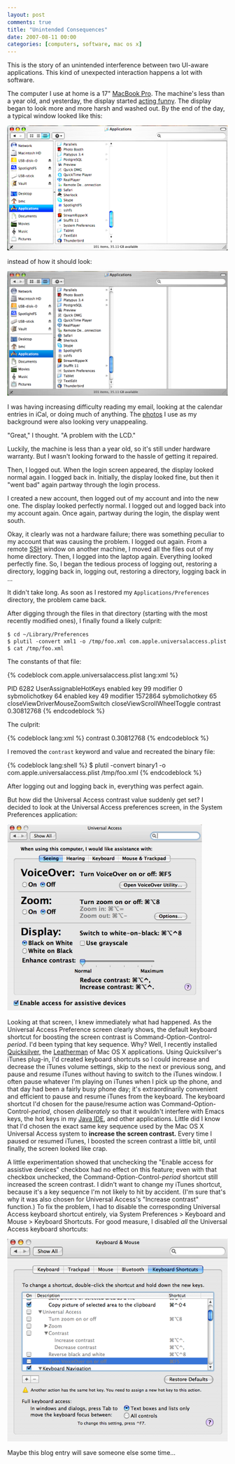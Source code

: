 ```yaml
---
layout: post
comments: true
title: "Unintended Consequences"
date: 2007-08-11 00:00
categories: [computers, software, mac os x]
---
```


This is the story of an unintended interference between two
UI-aware applications. This kind of unexpected interaction happens
a lot with software.

The computer I use at home is a 17" [MacBook Pro][]. The machine's less
than a year old, and yesterday, the display started [acting funny][]. The
display began to look more and more harsh and washed out. By the end of the
day, a typical window looked like this:

![bad Finder display](/images/finder-bad.png)

instead of how it should look:

![good Finder display](/images/finder-good.png)

I was having increasing difficulty reading my email, looking at the
calendar entries in iCal, or doing much of anything. The [photos][] I use
as my background were also looking very unappealing.

"Great," I thought. "A problem with the LCD."

Luckily, the machine is less than a year old, so it's still under
hardware warranty. But I wasn't looking forward to the hassle of
getting it repaired.

Then, I logged out. When the login screen appeared, the display
looked normal again. I logged back in. Initially, the display
looked fine, but then it "went bad" again partway through the login
process.

I created a new account, then logged out of my account and into the
new one. The display looked perfectly normal. I logged out and
logged back into my account again. Once again, partway during the
login, the display went south.

Okay, it clearly was not a hardware failure; there was something peculiar
to my account that was causing the problem. I logged out again. From a
remote [SSH][] window on another machine, I moved all the files out of my
home directory. Then, I logged into the laptop again. Everything looked
perfectly fine. So, I began the tedious process of logging out, restoring a
directory, logging back in, logging out, restoring a directory, logging
back in ...

It didn't take long. As soon as I restored my
`Applications/Preferences` directory, the problem came back.

After digging through the files in that directory (starting with
the most recently modified ones), I finally found a likely
culprit:

    $ cd ~/Library/Preferences
    $ plutil -convert xml1 -o /tmp/foo.xml com.apple.universalaccess.plist
    $ cat /tmp/foo.xml

The constants of that file:

{% codeblock com.apple.universalaccess.plist lang:xml %}
<?xml version="1.0" encoding="UTF-8"?>
<!DOCTYPE plist PUBLIC "-//Apple Computer//DTD PLIST 1.0//EN" 
          "http://www.apple.com/DTDs/PropertyList-1.0.dtd">
<plist version="1.0">
<dict>
        <key>PID</key>
        <integer>6282</integer>
        <key>UserAssignableHotKeys</key>
        <array>
                <dict>
                        <key>enabled</key>
                        <true/>
                        <key>key</key>
                        <integer>99</integer>
                        <key>modifier</key>
                        <integer>0</integer>
                        <key>sybmolichotkey</key>
                        <integer>64</integer>
                </dict>
                <dict>
                        <key>enabled</key>
                        <true/>
                        <key>key</key>
                        <integer>49</integer>
                        <key>modifier</key>
                        <integer>1572864</integer>
                        <key>sybmolichotkey</key>
                        <integer>65</integer>
                </dict>
        </array>
        <key>closeViewDriverMouseZoomSwitch</key>
        <true/>
        <key>closeViewScrollWheelToggle</key>
        <true/>
        <key>contrast</key>
        <real>0.30812768</real>
</dict>
</plist>
{% endcodeblock %}

The culprit:

{% codeblock lang:xml %}
<key>contrast</key>
<real>0.30812768</real>
{% endcodeblock %}

I removed the `contrast` keyword and value and recreated the binary file:

{% codeblock lang:shell %}
$ plutil -convert binary1 -o com.apple.universalaccess.plist /tmp/foo.xml
{% endcodeblock %}

After logging out and logging back in, everything was perfect
again.

But how did the Universal Access contrast value suddenly get set? I
decided to look at the Universal Access preferences screen, in the
System Preferences application:

![Universal Access](/images/universal-access.png)

Looking at that screen, I knew immediately what had happened. As the
Universal Access Preference screen clearly shows, the default keyboard
shortcut for boosting the screen contrast is
Command-Option-Control-*period*. I'd been typing that key sequence. Why?
Well, I recently installed [Quicksilver][], the [Leatherman][] of Mac OS X
applications. Using Quicksilver's iTunes plug-in, I'd created keyboard
shortcuts so I could increase and decrease the iTunes volume settings, skip
to the next or previous song, and pause and resume iTunes without having to
switch to the iTunes window. I often pause whatever I'm playing on iTunes
when I pick up the phone, and that day had been a fairly busy phone day;
it's extraordinarily convenient and efficient to pause and resume iTunes
from the keyboard. The keyboard shortcut I'd chosen for the pause/resume
action was Command-Option-Control-*period*, chosen *deliberately* so that
it wouldn't interfere with Emacs keys, the hot keys in my [Java IDE][], and
other applications. Little did I know that I'd chosen the exact same key
sequence used by the Mac OS X Universal Access system to **increase the
screen contrast.** Every time I paused or resumed iTunes, I boosted the
screen contrast a little bit, until finally, the screen looked like crap.

A little experimentation showed that unchecking the "Enable access
for assistive devices" checkbox had no effect on this feature; even
with that checkbox unchecked, the Command-Option-Control-*period*
shortcut still increased the screen contrast. I didn't want to
change my iTunes shortcut, because it's a key sequence I'm not
likely to hit by accident. (I'm sure that's why it was also chosen
for Universal Access's "Increase contrast" function.) To fix the
problem, I had to disable the corresponding Universal Access
keyboard shortcut entirely, via System Preferences &gt; Keyboard
and Mouse &gt; Keyboard Shortcuts. For good measure, I disabled
*all* the Universal Access keyboard shortcuts:

![Universal Access keyboard shortcuts](/images/keyboard-shortcuts.png)

Maybe this blog entry will save someone else some time...

[MacBook Pro]: http://www.apple.com/macbookpro/
[acting funny]: http://books.google.com/books?id=BzRfkR51i60C&amp;dq=%22acting+funny%22&amp;printsec=frontcover&amp;source=web&amp;ots=BGoE6aSChA&amp;sig=jgdJrGfy87AYu5kkU8mDNrdTyYQ
[photos]: http://www.clapper.org/bmc/photography/gallery/
[SSH]: http://www.openssh.org/
[Quicksilver]: http://quicksilver.blacktree.com/
[Leatherman]: http://www.leatherman.com/
[Java IDE]: http://www.netbeans.org/

